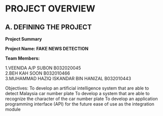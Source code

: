 # PROJECT OVERVIEW

## A. DEFINING THE PROJECT

**Project Summary**

**Project Name: FAKE NEWS DETECTION**

**Team Members:**

1.VEENIDA A/P SUBON  B032020045<br>
2.BEH KAH SOON B032010466<br>
3.MUHAMMAD HAZIQ ISKANDAR BIN HANIZAL B032010443<br>

Objectives:
To develop an artificial intelligence system that are able to detect Malaysia car number plate
To develop a system that are able to recognize the character of the car number plate
To develop an application programming interface (API) for the future ease of use as the integration module
